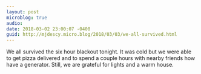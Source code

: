 ```yaml
---
layout: post
microblog: true
audio: 
date: 2018-03-02 23:00:07 -0400
guid: http://mjdescy.micro.blog/2018/03/03/we-all-survived.html
---
```

We all survived the six hour blackout tonight. It was cold but we were able to get pizza delivered and to spend a couple hours with nearby friends how have a generator. Still, we are grateful for lights and a warm house.
